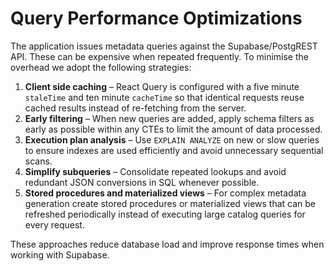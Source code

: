 # Query Performance Optimizations

The application issues metadata queries against the Supabase/PostgREST API.
These can be expensive when repeated frequently. To minimise the overhead we
adopt the following strategies:

1. **Client side caching** – React Query is configured with a five minute
   `staleTime` and ten minute `cacheTime` so that identical requests reuse
   cached results instead of re-fetching from the server.
2. **Early filtering** – When new queries are added, apply schema filters as
   early as possible within any CTEs to limit the amount of data processed.
3. **Execution plan analysis** – Use `EXPLAIN ANALYZE` on new or slow queries to
   ensure indexes are used efficiently and avoid unnecessary sequential scans.
4. **Simplify subqueries** – Consolidate repeated lookups and avoid redundant
   JSON conversions in SQL whenever possible.
5. **Stored procedures and materialized views** – For complex metadata
   generation create stored procedures or materialized views that can be
   refreshed periodically instead of executing large catalog queries for every
   request.

These approaches reduce database load and improve response times when working
with Supabase.
